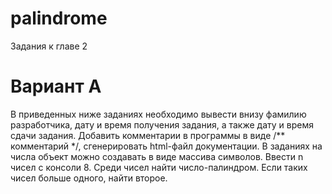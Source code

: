 # palindrome
Задания к главе 2
# Вариант A
В приведенных ниже заданиях необходимо вывести внизу фамилию разработчика, дату и время получения задания, а также дату и время сдачи задания.
Добавить комментарии в программы в виде /** комментарий */, сгенерировать
html-файл документации. В заданиях на числа объект можно создавать в виде
массива символов.
Ввести n чисел с консоли
8. Среди чисел найти число-палиндром. Если таких чисел больше одного,
найти второе.
